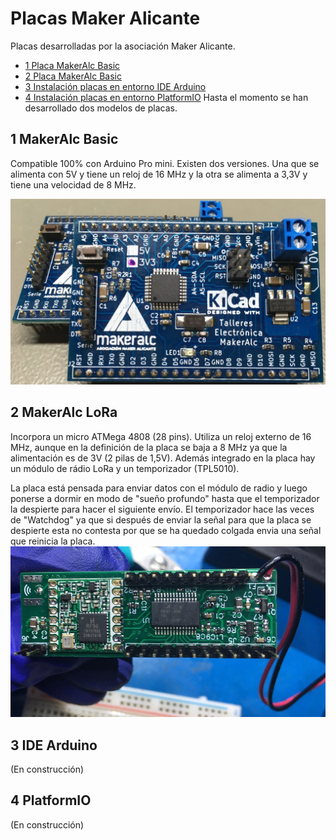 # Placas Maker Alicante

Placas desarrolladas por la asociación Maker Alicante.

- [1 Placa MakerAlc Basic](#1-MakerAlc-Basic)
- [2 Placa MakerAlc Basic](#2-MakerAlc-LoRa)
- [3 Instalación placas en entorno IDE Arduino](#3-IDE-Arduino)
- [4 Instalación placas en entorno PlatformIO](#4-Platformio)
Hasta el momento se han desarrollado dos modelos de placas. 

## 1 MakerAlc Basic

Compatible 100% con Arduino Pro mini. Existen dos versiones. Una que se alimenta con 5V y tiene un reloj de 16 MHz y la otra se alimenta a 3,3V y tiene una velocidad de 8 MHz.

![MarAlc Basic](https://github.com/AsociacionMakerAlicante/PlacasMaker/blob/main/Fotos/MakAlc_Basic.jpg)


## 2 MakerAlc LoRa

Incorpora un micro ATMega 4808 (28 pins). Utiliza un reloj externo de 16 MHz, aunque en la definición de la placa se baja a 8 MHz ya que la alimentación es de 3V (2 pilas de 1,5V). 
Además integrado en la placa hay un módulo de rádio LoRa y un temporizador (TPL5010).

La placa está pensada para enviar datos con el módulo de radio y luego ponerse a dormir en modo de "sueño profundo" hasta que el temporizador la despierte para hacer el siguiente envío.
El temporizador hace las veces de "Watchdog" ya que si después de enviar la señal para que la placa se despierte esta no contesta por que se ha quedado colgada envia una señal que reinicia la placa.
![MarAlc Basic](https://github.com/AsociacionMakerAlicante/PlacasMaker/blob/main/Fotos/MakAlc_LoRa.jpg)

## 3 IDE Arduino
(En construcción)


## 4 PlatformIO
(En construcción)